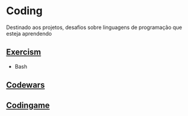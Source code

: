 # Coding
Destinado aos projetos, desafios sobre linguagens de programação que esteja aprendendo

## [Exercism](https://exercism.org/)
* Bash

## [Codewars](https://www.codewars.com/)
## [Codingame](https://www.codingame.com/start)
